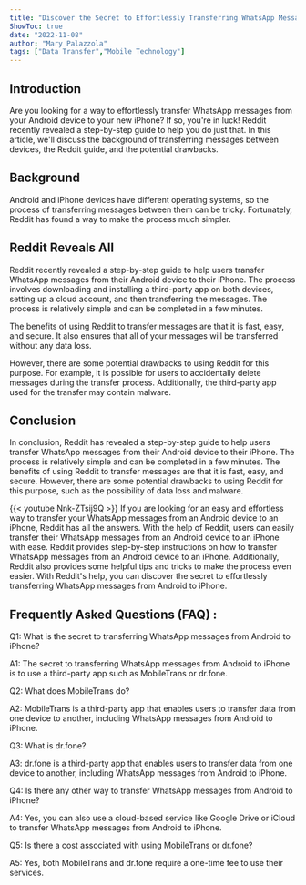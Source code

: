 ```yaml
---
title: "Discover the Secret to Effortlessly Transferring WhatsApp Messages from Android to iPhone - Reddit Reveals All!"
ShowToc: true 
date: "2022-11-08"
author: "Mary Palazzola" 
tags: ["Data Transfer","Mobile Technology"]
---
```

## Introduction

Are you looking for a way to effortlessly transfer WhatsApp messages from your Android device to your new iPhone? If so, you're in luck! Reddit recently revealed a step-by-step guide to help you do just that. In this article, we'll discuss the background of transferring messages between devices, the Reddit guide, and the potential drawbacks. 

## Background

Android and iPhone devices have different operating systems, so the process of transferring messages between them can be tricky. Fortunately, Reddit has found a way to make the process much simpler. 

## Reddit Reveals All

Reddit recently revealed a step-by-step guide to help users transfer WhatsApp messages from their Android device to their iPhone. The process involves downloading and installing a third-party app on both devices, setting up a cloud account, and then transferring the messages. The process is relatively simple and can be completed in a few minutes. 

The benefits of using Reddit to transfer messages are that it is fast, easy, and secure. It also ensures that all of your messages will be transferred without any data loss. 

However, there are some potential drawbacks to using Reddit for this purpose. For example, it is possible for users to accidentally delete messages during the transfer process. Additionally, the third-party app used for the transfer may contain malware. 

## Conclusion

In conclusion, Reddit has revealed a step-by-step guide to help users transfer WhatsApp messages from their Android device to their iPhone. The process is relatively simple and can be completed in a few minutes. The benefits of using Reddit to transfer messages are that it is fast, easy, and secure. However, there are some potential drawbacks to using Reddit for this purpose, such as the possibility of data loss and malware.

{{< youtube Nnk-ZTsij9Q >}} 
If you are looking for an easy and effortless way to transfer your WhatsApp messages from an Android device to an iPhone, Reddit has all the answers. With the help of Reddit, users can easily transfer their WhatsApp messages from an Android device to an iPhone with ease. Reddit provides step-by-step instructions on how to transfer WhatsApp messages from an Android device to an iPhone. Additionally, Reddit also provides some helpful tips and tricks to make the process even easier. With Reddit's help, you can discover the secret to effortlessly transferring WhatsApp messages from Android to iPhone.

## Frequently Asked Questions (FAQ) :
Q1: What is the secret to transferring WhatsApp messages from Android to iPhone? 

A1: The secret to transferring WhatsApp messages from Android to iPhone is to use a third-party app such as MobileTrans or dr.fone.

Q2: What does MobileTrans do? 

A2: MobileTrans is a third-party app that enables users to transfer data from one device to another, including WhatsApp messages from Android to iPhone.

Q3: What is dr.fone?

A3: dr.fone is a third-party app that enables users to transfer data from one device to another, including WhatsApp messages from Android to iPhone.

Q4: Is there any other way to transfer WhatsApp messages from Android to iPhone?

A4: Yes, you can also use a cloud-based service like Google Drive or iCloud to transfer WhatsApp messages from Android to iPhone.

Q5: Is there a cost associated with using MobileTrans or dr.fone?

A5: Yes, both MobileTrans and dr.fone require a one-time fee to use their services.


